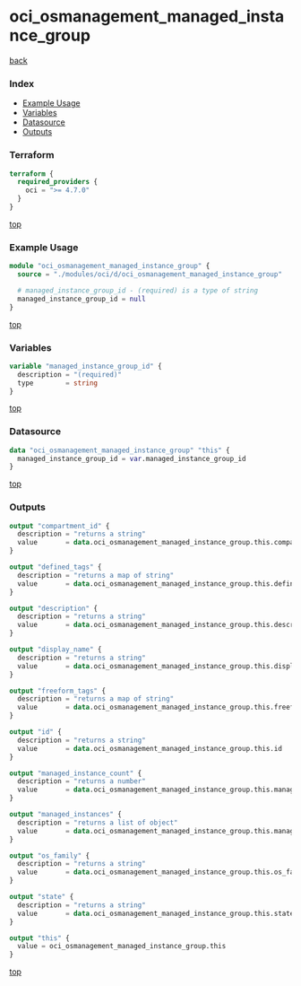 # oci_osmanagement_managed_instance_group

[back](../oci.md)

### Index

- [Example Usage](#example-usage)
- [Variables](#variables)
- [Datasource](#datasource)
- [Outputs](#outputs)

### Terraform

```terraform
terraform {
  required_providers {
    oci = ">= 4.7.0"
  }
}
```

[top](#index)

### Example Usage

```terraform
module "oci_osmanagement_managed_instance_group" {
  source = "./modules/oci/d/oci_osmanagement_managed_instance_group"

  # managed_instance_group_id - (required) is a type of string
  managed_instance_group_id = null
}
```

[top](#index)

### Variables

```terraform
variable "managed_instance_group_id" {
  description = "(required)"
  type        = string
}
```

[top](#index)

### Datasource

```terraform
data "oci_osmanagement_managed_instance_group" "this" {
  managed_instance_group_id = var.managed_instance_group_id
}
```

[top](#index)

### Outputs

```terraform
output "compartment_id" {
  description = "returns a string"
  value       = data.oci_osmanagement_managed_instance_group.this.compartment_id
}

output "defined_tags" {
  description = "returns a map of string"
  value       = data.oci_osmanagement_managed_instance_group.this.defined_tags
}

output "description" {
  description = "returns a string"
  value       = data.oci_osmanagement_managed_instance_group.this.description
}

output "display_name" {
  description = "returns a string"
  value       = data.oci_osmanagement_managed_instance_group.this.display_name
}

output "freeform_tags" {
  description = "returns a map of string"
  value       = data.oci_osmanagement_managed_instance_group.this.freeform_tags
}

output "id" {
  description = "returns a string"
  value       = data.oci_osmanagement_managed_instance_group.this.id
}

output "managed_instance_count" {
  description = "returns a number"
  value       = data.oci_osmanagement_managed_instance_group.this.managed_instance_count
}

output "managed_instances" {
  description = "returns a list of object"
  value       = data.oci_osmanagement_managed_instance_group.this.managed_instances
}

output "os_family" {
  description = "returns a string"
  value       = data.oci_osmanagement_managed_instance_group.this.os_family
}

output "state" {
  description = "returns a string"
  value       = data.oci_osmanagement_managed_instance_group.this.state
}

output "this" {
  value = oci_osmanagement_managed_instance_group.this
}
```

[top](#index)